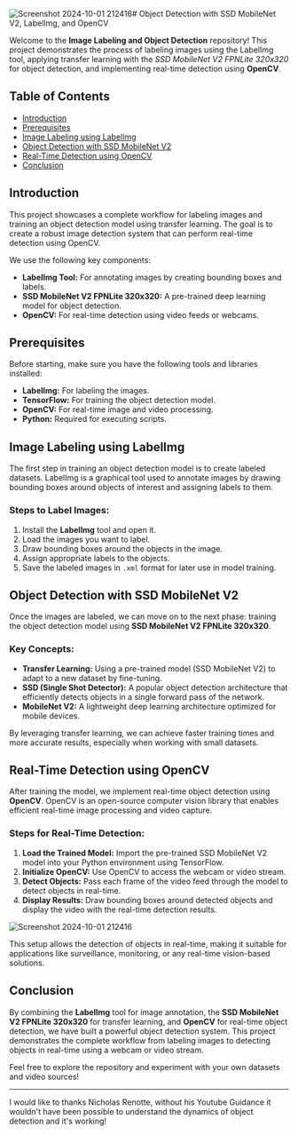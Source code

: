 ![Screenshot 2024-10-01 212416](https://github.com/user-attachments/assets/8b935eeb-5ee4-4adb-bdb1-65ee29449612)# Object Detection with SSD MobileNet V2, LabelImg, and OpenCV

Welcome to the **Image Labeling and Object Detection** repository! This project demonstrates the process of labeling images using the LabelImg tool, applying transfer learning with the *SSD MobileNet V2 FPNLite 320x320* for object detection, and implementing real-time detection using **OpenCV**.

## Table of Contents
- [Introduction](#introduction)
- [Prerequisites](#prerequisites)
- [Image Labeling using LabelImg](#image-labeling-using-labelimg)
- [Object Detection with SSD MobileNet V2](#object-detection-with-ssd-mobilenet-v2)
- [Real-Time Detection using OpenCV](#real-time-detection-using-opencv)
- [Conclusion](#conclusion)

## Introduction

This project showcases a complete workflow for labeling images and training an object detection model using transfer learning. The goal is to create a robust image detection system that can perform real-time detection using OpenCV.

We use the following key components:
- **LabelImg Tool:** For annotating images by creating bounding boxes and labels.
- **SSD MobileNet V2 FPNLite 320x320:** A pre-trained deep learning model for object detection.
- **OpenCV:** For real-time detection using video feeds or webcams.

## Prerequisites

Before starting, make sure you have the following tools and libraries installed:

- **LabelImg:** For labeling the images.
- **TensorFlow:** For training the object detection model.
- **OpenCV:** For real-time image and video processing.
- **Python:** Required for executing scripts.

## Image Labeling using LabelImg

The first step in training an object detection model is to create labeled datasets. LabelImg is a graphical tool used to annotate images by drawing bounding boxes around objects of interest and assigning labels to them.

### Steps to Label Images:
1. Install the **LabelImg** tool and open it.
2. Load the images you want to label.
3. Draw bounding boxes around the objects in the image.
4. Assign appropriate labels to the objects.
5. Save the labeled images in `.xml` format for later use in model training.

## Object Detection with SSD MobileNet V2

Once the images are labeled, we can move on to the next phase: training the object detection model using **SSD MobileNet V2 FPNLite 320x320**.

### Key Concepts:
- **Transfer Learning:** Using a pre-trained model (SSD MobileNet V2) to adapt to a new dataset by fine-tuning.
- **SSD (Single Shot Detector):** A popular object detection architecture that efficiently detects objects in a single forward pass of the network.
- **MobileNet V2:** A lightweight deep learning architecture optimized for mobile devices.

By leveraging transfer learning, we can achieve faster training times and more accurate results, especially when working with small datasets.

## Real-Time Detection using OpenCV

After training the model, we implement real-time object detection using **OpenCV**. OpenCV is an open-source computer vision library that enables efficient real-time image processing and video capture.

### Steps for Real-Time Detection:
1. **Load the Trained Model:** Import the pre-trained SSD MobileNet V2 model into your Python environment using TensorFlow.
2. **Initialize OpenCV:** Use OpenCV to access the webcam or video stream.
3. **Detect Objects:** Pass each frame of the video feed through the model to detect objects in real-time.
4. **Display Results:** Draw bounding boxes around detected objects and display the video with the real-time detection results.

![Screenshot 2024-10-01 212416](https://github.com/user-attachments/assets/289fa372-5da4-4c1b-95e4-145cabbe5137)


This setup allows the detection of objects in real-time, making it suitable for applications like surveillance, monitoring, or any real-time vision-based solutions.



## Conclusion

By combining the **LabelImg** tool for image annotation, the **SSD MobileNet V2 FPNLite 320x320** for transfer learning, and **OpenCV** for real-time object detection, we have built a powerful object detection system. This project demonstrates the complete workflow from labeling images to detecting objects in real-time using a webcam or video stream.

Feel free to explore the repository and experiment with your own datasets and video sources!

---
I would like to thanks Nicholas Renotte, without his Youtube Guidance it wouldn't have been possible to understand the dynamics of object detection and it's working!
